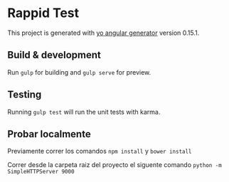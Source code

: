 # Rappid Test

This project is generated with [yo angular generator](https://github.com/yeoman/generator-angular)
version 0.15.1.

## Build & development

Run `gulp` for building and `gulp serve` for preview.

## Testing

Running `gulp test` will run the unit tests with karma.

## Probar localmente

Previamente correr los comandos `npm install` y `bower install`

Correr desde la carpeta raiz del proyecto el siguente comando `python -m SimpleHTTPServer 9000`
